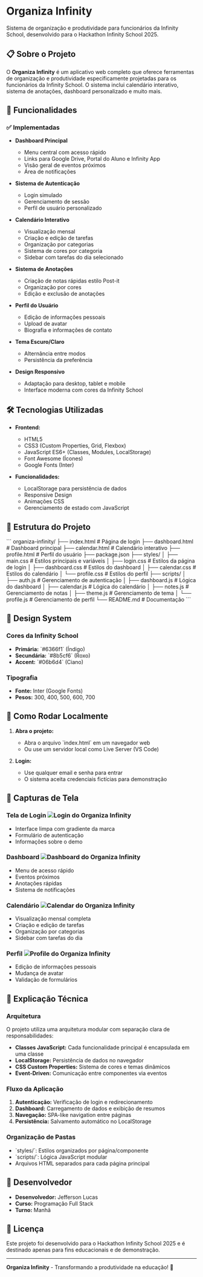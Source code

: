 # Organiza Infinity

Sistema de organização e produtividade para funcionários da Infinity School, desenvolvido para o Hackathon Infinity School 2025.

## 📋 Sobre o Projeto

O **Organiza Infinity** é um aplicativo web completo que oferece ferramentas de organização e produtividade especificamente projetadas para os funcionários da Infinity School. O sistema inclui calendário interativo, sistema de anotações, dashboard personalizado e muito mais.

## 🚀 Funcionalidades

### ✅ Implementadas

- **Dashboard Principal**
  - Menu central com acesso rápido
  - Links para Google Drive, Portal do Aluno e Infinity App
  - Visão geral de eventos próximos
  - Área de notificações

- **Sistema de Autenticação**
  - Login simulado 
  - Gerenciamento de sessão
  - Perfil de usuário personalizado

- **Calendário Interativo**
  - Visualização mensal
  - Criação e edição de tarefas
  - Organização por categorias 
  - Sistema de cores por categoria
  - Sidebar com tarefas do dia selecionado

- **Sistema de Anotações**
  - Criação de notas rápidas estilo Post-it
  - Organização por cores
  - Edição e exclusão de anotações

- **Perfil do Usuário**
  - Edição de informações pessoais
  - Upload de avatar 
  - Biografia e informações de contato

- **Tema Escuro/Claro**
  - Alternância entre modos
  - Persistência da preferência

- **Design Responsivo**
  - Adaptação para desktop, tablet e mobile
  - Interface moderna com cores da Infinity School

## 🛠️ Tecnologias Utilizadas

- **Frontend:**
  - HTML5
  - CSS3 (Custom Properties, Grid, Flexbox)
  - JavaScript ES6+ (Classes, Modules, LocalStorage)
  - Font Awesome (Ícones)
  - Google Fonts (Inter)

- **Funcionalidades:**
  - LocalStorage para persistência de dados
  - Responsive Design
  - Animações CSS
  - Gerenciamento de estado com JavaScript

## 📁 Estrutura do Projeto

\`\`\`
organiza-infinity/
├── index.html              # Página de login
├── dashboard.html           # Dashboard principal
├── calendar.html           # Calendário interativo
├── profile.html            # Perfil do usuário
├── package.json
├── styles/
│   ├── main.css            # Estilos principais e variáveis
│   ├── login.css           # Estilos da página de login
│   ├── dashboard.css       # Estilos do dashboard
│   ├── calendar.css        # Estilos do calendário
│   └── profile.css         # Estilos do perfil
├── scripts/
│   ├── auth.js             # Gerenciamento de autenticação
│   ├── dashboard.js        # Lógica do dashboard
│   ├── calendar.js         # Lógica do calendário
│   ├── notes.js            # Gerenciamento de notas
│   ├── theme.js            # Gerenciamento de tema
│   └── profile.js          # Gerenciamento de perfil
└── README.md               # Documentação
\`\`\`

## 🎨 Design System

### Cores da Infinity School
- **Primária:** \`#6366f1\` (Índigo)
- **Secundária:** \`#8b5cf6\` (Roxo)
- **Accent:** \`#06b6d4\` (Ciano)

### Tipografia
- **Fonte:** Inter (Google Fonts)
- **Pesos:** 300, 400, 500, 600, 700

## 🚀 Como Rodar Localmente



1. **Abra o projeto:**
   - Abra o arquivo \`index.html\` em um navegador web
   - Ou use um servidor local como Live Server (VS Code)

2. **Login:**
   - Use qualquer email e senha para entrar
   - O sistema aceita credenciais fictícias para demonstração

## 📱 Capturas de Tela

### Tela de Login ![Login do Organiza Infinity](./screenshots/login.png)
- Interface limpa com gradiente da marca
- Formulário de autenticação
- Informações sobre o demo

### Dashboard ![Dashboard do Organiza Infinity](./screenshots/dashboard.png)
- Menu de acesso rápido
- Eventos próximos
- Anotações rápidas
- Sistema de notificações

### Calendário ![Calendar do Organiza Infinity](./screenshots/calendar.png)
- Visualização mensal completa
- Criação e edição de tarefas
- Organização por categorias
- Sidebar com tarefas do dia

### Perfil ![Profile do Organiza Infinity](./screenshots/profile.png)
- Edição de informações pessoais
- Mudança de avatar
- Validação de formulários

## 🔧 Explicação Técnica

### Arquitetura
O projeto utiliza uma arquitetura modular com separação clara de responsabilidades:

- **Classes JavaScript:** Cada funcionalidade principal é encapsulada em uma classe
- **LocalStorage:** Persistência de dados no navegador
- **CSS Custom Properties:** Sistema de cores e temas dinâmicos
- **Event-Driven:** Comunicação entre componentes via eventos

### Fluxo da Aplicação
1. **Autenticação:** Verificação de login e redirecionamento
2. **Dashboard:** Carregamento de dados e exibição de resumos
3. **Navegação:** SPA-like navigation entre páginas
4. **Persistência:** Salvamento automático no LocalStorage

### Organização de Pastas
- \`styles/\`: Estilos organizados por página/componente
- \`scripts/\`: Lógica JavaScript modular
- Arquivos HTML separados para cada página principal


## 👥 Desenvolvedor

- **Desenvolvedor:** Jefferson Lucas 
- **Curso:** Programação Full Stack
- **Turno:** Manhã

## 📄 Licença

Este projeto foi desenvolvido para o Hackathon Infinity School 2025 e é destinado apenas para fins educacionais e de demonstração.

---

**Organiza Infinity** - Transformando a produtividade na educação! 🚀
